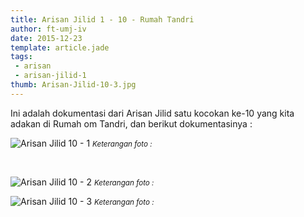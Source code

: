 ```yaml
---
title: Arisan Jilid 1 - 10 - Rumah Tandri
author: ft-umj-iv
date: 2015-12-23
template: article.jade
tags:
 - arisan
 - arisan-jilid-1
thumb: Arisan-Jilid-10-3.jpg
---
```


Ini adalah dokumentasi dari Arisan Jilid satu kocokan ke-10 yang kita adakan di Rumah om Tandri, dan berikut dokumentasinya :

![Arisan Jilid 10 - 1](/story/assets/img/Arisan-Jilid-10-1.jpg)
<small>_Keterangan foto :_</small>

<br/>
<span class="more"></span>

![Arisan Jilid 10 - 2](/story/assets/img/Arisan-Jilid-10-2.jpg)
<small>_Keterangan foto :_</small>

![Arisan Jilid 10 - 3](/story/assets/img/Arisan-Jilid-10-3.jpg)
<small>_Keterangan foto :_</small>